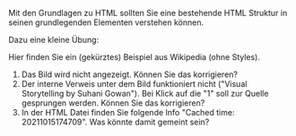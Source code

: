 Mit den Grundlagen zu HTML sollten Sie eine bestehende HTML Struktur in seinen grundlegenden Elementen verstehen können.



Dazu eine kleine Übung:

Hier finden Sie ein (gekürztes) Beispiel aus Wikipedia (ohne Styles).

1. Das Bild wird nicht angezeigt. Können Sie das korrigieren?
2. Der interne Verweis unter dem Bild funktioniert nicht ("Visual Storytelling by Suhani Gowan"). Bei Klick auf die "1" soll zur Quelle gesprungen werden. Können Sie das korrigieren?
3. In der HTML Datei finden Sie folgende Info "Cached time: 20211015174709". Was könnte damit gemeint sein?

